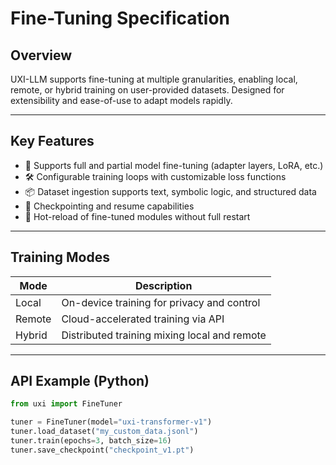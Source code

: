 # Fine-Tuning Specification

## Overview

UXI-LLM supports fine-tuning at multiple granularities, enabling local, remote, or hybrid training on user-provided datasets. Designed for extensibility and ease-of-use to adapt models rapidly.

---

## Key Features

- 🧠 Supports full and partial model fine-tuning (adapter layers, LoRA, etc.)
- 🛠️ Configurable training loops with customizable loss functions
- 📦 Dataset ingestion supports text, symbolic logic, and structured data
- 💾 Checkpointing and resume capabilities
- 🔄 Hot-reload of fine-tuned modules without full restart

---

## Training Modes

| Mode           | Description                                  |
|----------------|----------------------------------------------|
| Local          | On-device training for privacy and control  |
| Remote         | Cloud-accelerated training via API           |
| Hybrid         | Distributed training mixing local and remote|

---

## API Example (Python)

```python
from uxi import FineTuner

tuner = FineTuner(model="uxi-transformer-v1")
tuner.load_dataset("my_custom_data.jsonl")
tuner.train(epochs=3, batch_size=16)
tuner.save_checkpoint("checkpoint_v1.pt")
